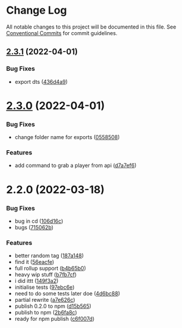 # Change Log

All notable changes to this project will be documented in this file.
See [Conventional Commits](https://conventionalcommits.org) for commit guidelines.

## [2.3.1](github.com/SpecteraLabs/tag-parser/compare/@spectera/tag-parser@2.3.0...@spectera/tag-parser@2.3.1) (2022-04-01)


### Bug Fixes

* export dts ([436d4a9](github.com/SpecteraLabs/tag-parser/commits/436d4a908e07a76f04db513769e24013b6bfa987))





# [2.3.0](github.com/SpecteraLabs/tag-parser/compare/@spectera/tag-parser@2.2.0...@spectera/tag-parser@2.3.0) (2022-04-01)


### Bug Fixes

* change folder name for exports ([0558508](github.com/SpecteraLabs/tag-parser/commits/0558508ca043f493b582b86ea28ae6837e1150a5))


### Features

* add command to grab a player from api ([d7a7ef6](github.com/SpecteraLabs/tag-parser/commits/d7a7ef6885a99431edb4b5b3a0e6d844607e5c50))





# 2.2.0 (2022-03-18)


### Bug Fixes

* bug in cd ([106d16c](github.com/SpecteraLabs/tag-parser/commits/106d16c49305ffa650a8dd454fd63008617abc1f))
* bugs ([715062b](github.com/SpecteraLabs/tag-parser/commits/715062b47a3874f4b52e534cf6150fa207cb1016))


### Features

* better random tag ([187a148](github.com/SpecteraLabs/tag-parser/commits/187a148b3659023c6be75bb77459ab64faf192b7))
* find it ([56eacfe](github.com/SpecteraLabs/tag-parser/commits/56eacfea215cf8e95ae9df5fa46351ba84350aa8))
* full rollup support ([b4b65b0](github.com/SpecteraLabs/tag-parser/commits/b4b65b0d7552a726271451f86537944849b71f74))
* heavy wip stuff ([b7fb7cf](github.com/SpecteraLabs/tag-parser/commits/b7fb7cf9943a031de6156cc4167b966273a81839))
* i did ittt ([149f3a2](github.com/SpecteraLabs/tag-parser/commits/149f3a27a28f7fc2f62f44d34e746ec377ef3734))
* initialise tests ([97ebc6e](github.com/SpecteraLabs/tag-parser/commits/97ebc6e92d22816decd074233c686b97a12e9fc0))
* need to do some tests later doe ([4d6bc88](github.com/SpecteraLabs/tag-parser/commits/4d6bc883b1af90e872cab4dd531401f1b7ed4f83))
* partial rewrite ([a7e626c](github.com/SpecteraLabs/tag-parser/commits/a7e626c089dea2f139b3abee19289435a6262299))
* publish 0.2.0 to npm ([d15b565](github.com/SpecteraLabs/tag-parser/commits/d15b5656018249793502c42a6122c22a3e8fa92d))
* publish to npm ([2b6fa8c](github.com/SpecteraLabs/tag-parser/commits/2b6fa8c660268670aaab3701147cc7dc07a8cb84))
* ready for npm publish ([c6f007d](github.com/SpecteraLabs/tag-parser/commits/c6f007d93c944f130559abb2913d7972af7b657d))
